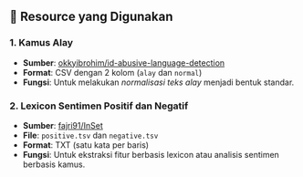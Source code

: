 ## 📁 Resource yang Digunakan

### 1. Kamus Alay
- **Sumber**: [okkyibrohim/id-abusive-language-detection](https://github.com/okkyibrohim/id-abusive-language-detection/blob/master/kamusalay.csv)  
- **Format**: CSV dengan 2 kolom (`alay` dan `normal`)  
- **Fungsi**: Untuk melakukan *normalisasi teks alay* menjadi bentuk standar.

### 2. Lexicon Sentimen Positif dan Negatif
- **Sumber**: [fajri91/InSet](https://github.com/fajri91/InSet/tree/master)  
- **File**: `positive.tsv` dan `negative.tsv`  
- **Format**: TXT (satu kata per baris)  
- **Fungsi**: Untuk ekstraksi fitur berbasis lexicon atau analisis sentimen berbasis kamus.


